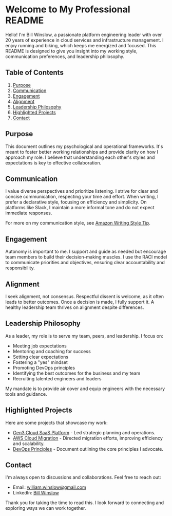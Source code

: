 # Welcome to My Professional README

Hello! I'm Bill Winslow, a passionate platform engineering leader with over 20 years of experience in cloud services and infrastructure management. I enjoy running and biking, which keeps me energized and focused. This README is designed to give you insight into my working style, communication preferences, and leadership philosophy.

## Table of Contents
1. [Purpose](#purpose)
2. [Communication](#communication)
3. [Engagement](#engagement)
4. [Alignment](#alignment)
5. [Leadership Philosophy](#leadership-philosophy)
6. [Highlighted Projects](#highlighted-projects)
7. [Contact](#contact)

## Purpose

This document outlines my psychological and operational frameworks. It's meant to foster better working relationships and provide clarity on how I approach my role. I believe that understanding each other's styles and expectations is key to effective collaboration.

## Communication

I value diverse perspectives and prioritize listening. I strive for clear and concise communication, respecting your time and effort. When writing, I prefer a declarative style, focusing on efficiency and simplicity. On platforms like Slack, I maintain a more informal tone and do not expect immediate responses.

For more on my communication style, see [Amazon Writing Style Tip](https://medium.com/fact-of-the-day-1/amazon-writing-style-tip-a349b4bd3839).

## Engagement

Autonomy is important to me. I support and guide as needed but encourage team members to build their decision-making muscles. I use the RACI model to communicate priorities and objectives, ensuring clear accountability and responsibility.

## Alignment

I seek alignment, not consensus. Respectful dissent is welcome, as it often leads to better outcomes. Once a decision is made, I fully support it. A healthy leadership team thrives on alignment despite differences.

## Leadership Philosophy

As a leader, my role is to serve my team, peers, and leadership. I focus on:
- Meeting job expectations
- Mentoring and coaching for success
- Setting clear expectations
- Fostering a "yes" mindset
- Promoting DevOps principles
- Identifying the best outcomes for the business and my team
- Recruiting talented engineers and leaders

My mandate is to provide air cover and equip engineers with the necessary tools and guidance.

## Highlighted Projects

Here are some projects that showcase my work:
- [Gen3 Cloud SaaS Platform](https://github.com/winslowb/gen3-cloud) - Led strategic planning and operations.
- [AWS Cloud Migration](https://github.com/winslowb/aws-migration) - Directed migration efforts, improving efficiency and scalability.
- [DevOps Principles](https://github.com/winslowb/DevOps-principles) - Document outlining the core principles I advocate.

## Contact

I'm always open to discussions and collaborations. Feel free to reach out:
- Email: [william.winslow@gmail.com](mailto:william.winslow@gmail.com)
- LinkedIn: [Bill Winslow](https://www.linkedin.com/in/wwinslow)

Thank you for taking the time to read this. I look forward to connecting and exploring ways we can work together.
